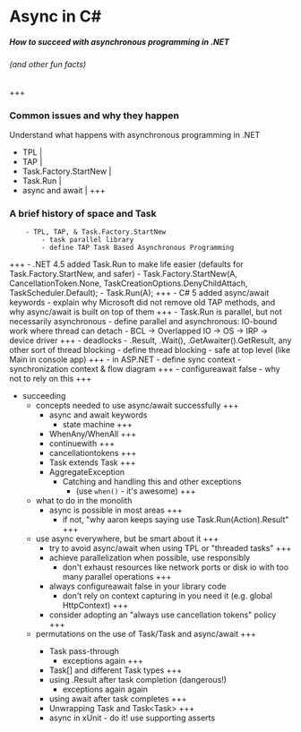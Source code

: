 # Async in C\# 
##### How to succeed with asynchronous programming in .NET
###### (and other fun facts)

+++

### Common issues and why they happen
Understand what happens with asynchronous programming in .NET
- TPL |
- TAP |
- Task.Factory.StartNew |
- Task.Run |
- async and await |
+++
### A brief history of space and Task

		- TPL, TAP, & Task.Factory.StartNew
			- task parallel library
			- define TAP Task Based Asynchronous Programming
+++
		- .NET 4.5 added Task.Run to make life easier (defaults for Task.Factory.StartNew, and safer)
			- Task.Factory.StartNew(A, CancellationToken.None, TaskCreationOptions.DenyChildAttach, TaskScheduler.Default);
			- Task.Run(A);
+++
			- C# 5 added async/await keywords
			- explain why Microsoft did not remove old TAP methods, and why async/await is built on top of them
+++
		- Task.Run is parallel, but not necessarily asynchronous
			- define parallel and asynchronous: IO-bound work where thread can detach
				- BCL -> Overlapped IO -> OS -> IRP -> device driver
+++
	- deadlocks
		- .Result, .Wait(), .GetAwaiter().GetResult, any other sort of thread blocking
			- define thread blocking
			- safe at top level (like Main in console app)
+++
		- in ASP.NET
			- define sync context
			- synchronization context & flow diagram
+++
		- configureawait false
			- why not to rely on this
+++
- succeeding
	- concepts needed to use async/await successfully
+++
		- async and await keywords
			- state machine
+++
		- WhenAny/WhenAll
+++
		- continuewith
+++
		- cancellationtokens
+++
		- Task<T> extends Task
+++
		- AggregateException
			- Catching and handling this and other exceptions
				- (use `when()` - it's awesome)
+++
	- what to do in the monolith
		- async is possible in most areas
+++
			- if not, "why aaron keeps saying use Task.Run(Action).Result"
+++
	- use async everywhere, but be smart about it
+++
		- try to avoid async/await when using TPL or "threaded tasks"
+++
		- achieve parallelization when possible, use responsibly
			- don't exhaust resources like network ports or disk io with too many parallel operations
+++
		- always configureawait false in your library code
			- don't rely on context capturing in you need it (e.g. global HttpContext)
+++
		- consider adopting an "always use cancellation tokens" policy
+++
	- permutations on the use of Task/Task<T> and async/await
+++
		- Task pass-through
			- exceptions again
+++
		- Task[] and different Task<T> types
+++
		- using .Result after task completion (dangerous!)
			- exceptions again again
		- using await after task completes
+++
		- Unwrapping Task<Task> and Task<Task<T>>
+++
		- async in xUnit - do it! use supporting asserts
